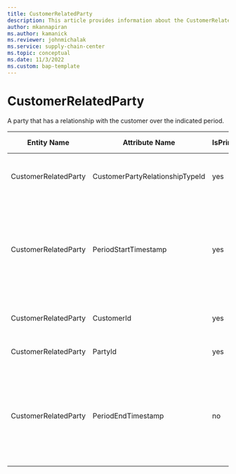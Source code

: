 ```yaml
---
title: CustomerRelatedParty
description: This article provides information about the CustomerRelatedParty entity.
author: mkannapiran
ms.author: kamanick
ms.reviewer: johnmichalak
ms.service: supply-chain-center
ms.topic: conceptual
ms.date: 11/3/2022
ms.custom: bap-template
---
```


# CustomerRelatedParty

A party that has a relationship with the customer over the indicated period.

| **Entity Name** | **Attribute Name** | **IsPrimaryKey** | **Data Type** | **Data Length** | **Description** |
| --- | --- | --- | --- | --- | --- |
| CustomerRelatedParty | CustomerPartyRelationshipTypeId | yes | string | 36 | The unique identifier of a customer relationship type. |
| CustomerRelatedParty | PeriodStartTimestamp | yes | timestamp | 8 | The period start timestamp for which the associated customer - party relationship is valid or in-effect. |
| CustomerRelatedParty | CustomerId | yes | string | 36 | The unique identifier of a Customer. |
| CustomerRelatedParty | PartyId | yes | string | 36 | The unique identifier of a Party. |
| CustomerRelatedParty | PeriodEndTimestamp | no | timestamp | 8 | The period end timestamp for which the associated customer - party relationship is valid or in-effect.. |
